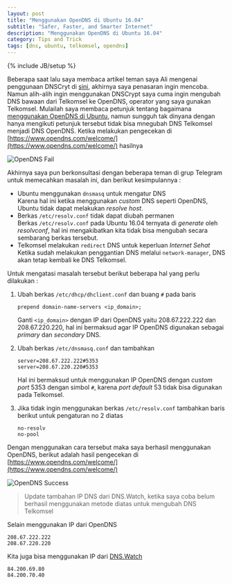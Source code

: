 ```yaml
---
layout: post
title: "Menggunakan OpenDNS di Ubuntu 16.04"
subtitle: "Safer, Faster, and Smarter Internet"
description: "Menggunakan OpenDNS di Ubuntu 16.04"
category: Tips and Trick
tags: [dns, ubuntu, telkomsel, opendns]
---
```

{% include JB/setup %}

Beberapa saat lalu saya membaca artikel teman saya Ali mengenai penggunaan DNSCryt di [sini](https://situsali.com/mengakses-situs-terblokir-dengan-dnscrypt-di-arch-linux/), akhirnya saya penasaran ingin mencoba. Namun alih-alih ingin menggunakan DNSCrypt saya cuma ingin mengubah DNS bawaan dari Telkomsel ke OpenDNS, operator yang saya gunakan Telkomsel. Mulailah saya membaca petunjuk tentang bagaimana [menggunakan OpenDNS di Ubuntu](https://support.opendns.com/hc/en-us/articles/228007087-Ubuntu), namun sungguh tak dinyana dengan hanya mengikuti petunjuk tersebut tidak bisa mnegubah DNS Telkomsel menjadi DNS OpenDNS. Ketika melakukan pengecekan di [https://www.opendns.com/welcome/](https://www.opendns.com/welcome/) hasilnya

<img src="{{ site.url }}/img/opendns-fail.png" class="img-responsive" alt="OpenDNS Fail">

Akhirnya saya pun berkonsultasi dengan beberapa teman di grup Telegram untuk memecahkan masalah ini, dan berikut kesimpulannya :

- Ubuntu menggunakan `dnsmasq` untuk mengatur DNS  
    Karena hal ini ketika menggunakan _custom_ DNS seperti OpenDNS, Ubuntu tidak dapat melakukan _resolve host_.  
- Berkas `/etc/resolv.conf` tidak dapat diubah permanen  
    Berkas `/etc/resolv.conf` pada Ubuntu 16.04 ternyata di _generate_ oleh *resolvconf*, hal ini mengakibatkan kita tidak bisa mengubah secara sembarang berkas tersebut.  
- Telkomsel melakukan `redirect` DNS untuk keperluan *Internet Sehat*  
    Ketika sudah melakukan penggantian DNS melalui `network-manager`, DNS akan tetap kembali ke DNS Telkomsel.

Untuk mengatasi masalah tersebut berikut beberapa hal yang perlu dilakukan :

1. Ubah berkas `/etc/dhcp/dhclient.conf` dan buang `#` pada baris  
    ```
    prepend domain-name-servers <ip_domain>;
    ```
    Ganti `<ip_domain>` dengan IP dari OpenDNS yaitu 208.67.222.222 dan 208.67.220.220, hal ini bermaksud agar IP OpenDNS digunakan sebagai _primary_ dan _secondary_ DNS.

2. Ubah berkas `/etc/dnsmasq.conf` dan tambahkan  
    ```
    server=208.67.222.222#5353
    server=208.67.220.220#5353
    ```
    Hal ini bermaksud untuk menggunakan IP OpenDNS dengan _custom port_ 5353 dengan simbol `#`, karena _port default_ 53 tidak bisa digunakan pada Telkomsel.

3. Jika tidak ingin menggunakan berkas `/etc/resolv.conf` tambahkan baris berikut untuk pengaturan no 2 diatas
    ```
    no-resolv
    no-pool
    ```

Dengan menggunakan cara tersebut maka saya berhasil menggunakan OpenDNS, berikut adalah hasil pengecekan di [https://www.opendns.com/welcome/](https://www.opendns.com/welcome/)

<img src="{{ site.url }}/img/opendns-success.png" class="img-responsive" alt="OpenDNS Success">

> Update tambahan IP DNS dari DNS.Watch, ketika saya coba belum berhasil menggunakan metode diatas untuk mengubah DNS Telkomsel

Selain menggunakan IP dari OpenDNS

    208.67.222.222
    208.67.220.220

Kita juga bisa menggunakan IP dari [DNS.Watch](https://dns.watch)

    84.200.69.80
    84.200.70.40
